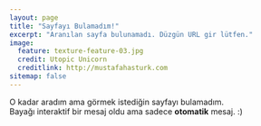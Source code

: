 ```yaml
---
layout: page
title: "Sayfayı Bulamadım!"
excerpt: "Aranılan sayfa bulunamadı. Düzgün URL gir lütfen."
image:
  feature: texture-feature-03.jpg
  credit: Utopic Unicorn 
  creditlink: http://mustafahasturk.com
sitemap: false
---  
```


O kadar aradım ama görmek istediğin sayfayı bulamadım.   
Bayağı interaktif bir mesaj oldu ama sadece **otomatik** mesaj. :)

<script type="text/javascript">
  var GOOG_FIXURL_LANG = 'en';
  var GOOG_FIXURL_SITE = '{{ site.url }}'
</script>
<script type="text/javascript"
  src="http://linkhelp.clients.google.com/tbproxy/lh/wm/fixurl.js">
</script>